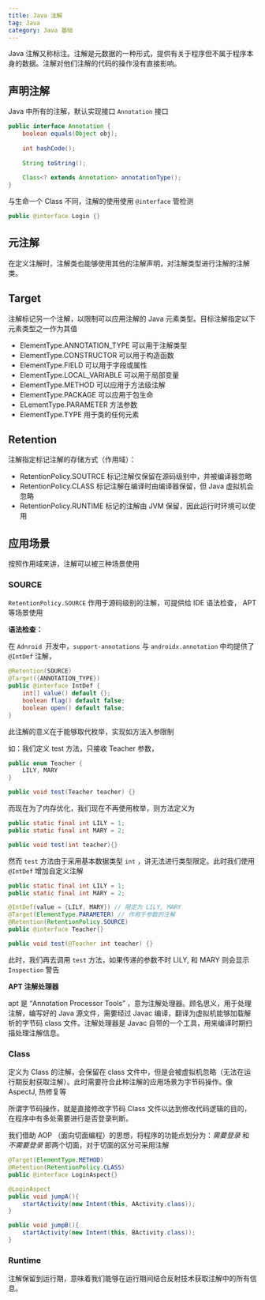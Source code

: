 ```yaml
---
title: Java 注解
tag: Java
category: Java 基础
---
```


Java 注解又称标注。注解是元数据的一种形式，提供有关于程序但不属于程序本身的数据。注解对他们注解的代码的操作没有直接影响。



## 声明注解

Java 中所有的注解，默认实现接口 `Annotation` 接口

<!-- more -->

```java
public interface Annotation {
    boolean equals(Object obj);
    
    int hashCode();
    
    String toString();
    
    Class<? extends Annotation> annotationType();
}
```

与生命一个  Class 不同，注解的使用使用 `@interface` 管检测

```java
public @interface Login {}
```

## 元注解

在定义注解时，注解类也能够使用其他的注解声明，对注解类型进行注解的注解类。

## Target

注解标记另一个注解，以限制可以应用注解的 Java 元素类型。目标注解指定以下元素类型之一作为其值

* ElementType.ANNOTATION_TYPE 可以用于注解类型
* ElementType.CONSTRUCTOR 可以用于构造函数
* ElementType.FIELD 可以用于字段或属性
* ElementType.LOCAL_VARIABLE 可以用于局部变量
* ElementType.METHOD 可以应用于方法级注解
* ElementType.PACKAGE 可以应用于包生命
* ELementType.PARAMETER 方法参数
* ElementType.TYPE 用于类的任何元素

## Retention

注解指定标记注解的存储方式（作用域）：

* RetentionPolicy.SOUTRCE 标记注解仅保留在源码级别中，并被编译器忽略
* RetentionPolicy.CLASS 标记注解在编译时由编译器保留，但 Java 虚拟机会忽略
* RetentionPolicy.RUNTIME 标记的注解由 JVM 保留，因此运行时环境可以使用



## 应用场景

按照作用域来讲，注解可以被三种场景使用

### SOURCE

`RetentionPolicy.SOURCE` 作用于源码级别的注解，可提供给 IDE 语法检查， APT 等场景使用

**语法检查：**

在 `Adnroid `开发中，`support-annotations` 与 `androidx.annotation` 中均提供了 `@IntDef` 注解，

```java
@Retention(SOURCE)
@Target({ANNOTATION_TYPE}) 
public @interface IntDef {
    int[] value() default {};
    boolean flag() default false;
    boolean open() default false;
}
```

此注解的意义在于能够取代枚举，实现如方法入参限制

如：我们定义 test 方法，只接收 Teacher 参数，

```java
public enum Teacher {
    LILY, MARY
}

public void test(Teacher teacher) {}
```

而现在为了内存优化，我们现在不再使用枚举，则方法定义为

```java
public static final int LILY = 1;
public static final int MARY = 2;

public void test(int teacher){}
```

然而 `test` 方法由于采用基本数据类型 `int` ，讲无法进行类型限定。此时我们使用 `@IntDef` 增加自定义注解

```java
public static final int LILY = 1;
public static final int MARY = 2;

@IntDef(value = {LILY, MARY}) // 限定为 LILY, MARY
@Target(ElementType.PARAMETER) // 作用于参数的注解
@Retention(RetentionPolicy.SOURCE) 
public @interface Teacher{}

public void test(@Teacher int teacher) {}
```

此时，我们再去调用 `test` 方法，如果传递的参数不时 LILY, 和  MARY 则会显示 `Inspection` 警告

**APT 注解处理器**

apt 是 “Annotation Processor Tools” ，意为注解处理器。顾名思义，用于处理注解，编写好的 Java 源文件，需要经过 Javac 编译，翻译为虚拟机能够加载解析的字节码 class 文件。注解处理器是 Javac 自带的一个工具，用来编译时期扫描处理注解信息。



### Class

定义为 Class 的注解，会保留在 class 文件中，但是会被虚拟机忽略（无法在运行期反射获取注解）。此时需要符合此种注解的应用场景为字节码操作。像 AspectJ, 热修复等

所谓字节码操作，就是直接修改字节码 Class 文件以达到修改代码逻辑的目的，在程序中有多处需要进行是否登录判断。

我们借助 AOP （面向切面编程）的思想，将程序的功能点划分为：*需要登录* 和 *不需要登录* 即两个切面，对于切面的区分可采用注解

```java
@Target(ElementType.METHOD)
@Retention(RetentionPolicy.CLASS)
public @interface LoginAspect{}

@LoginAspect
public void jumpA(){
    startActivity(new Intent(this, AActivity.class));
}

public void jumpB(){
    startActivity(new Intent(this, BActivity.class));
}
```

### Runtime

注解保留到运行期，意味着我们能够在运行期间结合反射技术获取注解中的所有信息。